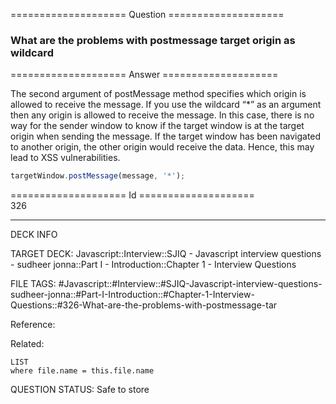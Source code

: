==================== Question ====================  

### What are the problems with postmessage target origin as wildcard  

==================== Answer ====================  

The second argument of postMessage method specifies which origin is allowed to
receive the message. If you use the wildcard “\*” as an argument then any origin
is allowed to receive the message. In this case, there is no way for the sender
window to know if the target window is at the target origin when sending the
message. If the target window has been navigated to another origin, the other
origin would receive the data. Hence, this may lead to XSS vulnerabilities.

```javascript
targetWindow.postMessage(message, '*');
```

==================== Id ====================  
326

---

DECK INFO

TARGET DECK: Javascript::Interview::SJIQ - Javascript interview questions - sudheer jonna::Part I - Introduction::Chapter 1 - Interview Questions

FILE TAGS: #Javascript::#Interview::#SJIQ-Javascript-interview-questions-sudheer-jonna::#Part-I-Introduction::#Chapter-1-Interview-Questions::#326-What-are-the-problems-with-postmessage-tar

Reference:

Related:

```dataview
LIST
where file.name = this.file.name
```

QUESTION STATUS: Safe to store
